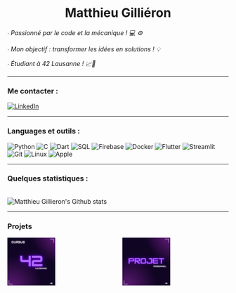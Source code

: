 <h1 align="center">Matthieu Gilliéron</h1>

<p><i>∙ Passionné par le code et la mécanique ! 💻 ⚙️</i></p>
<p><i>∙ Mon objectif : transformer les idées en solutions ! 💡</i></p>
<p><i>∙ Étudiant à 42 Lausanne ! 📈🚀</i></p>

---

### Me contacter :
[![LinkedIn](https://img.shields.io/badge/LinkedIn-%230077B5.svg?logo=linkedin&logoColor=white)](https://linkedin.com/in/matthieu-gillieron-developer)

---

### Languages et outils :

![Python](https://img.shields.io/badge/-Python-000?&logo=Python)
![C](https://img.shields.io/badge/-C-000?&logo=C)
![Dart](https://img.shields.io/badge/-Dart-000?&logo=Dart)
![SQL](https://img.shields.io/badge/-SQL-000?&logo=MySQL)
![Firebase](https://img.shields.io/badge/-Firebase-000?&logo=Firebase)
![Docker](https://img.shields.io/badge/-Docker-000?&logo=Docker)
![Flutter](https://img.shields.io/badge/-Flutter-000?&logo=Flutter)
![Streamlit](https://img.shields.io/badge/-Streamlit-000?&logo=Streamlit)
![Git](https://img.shields.io/badge/-Git-000?&logo=Git&logoColor=F05032)
![Linux](https://img.shields.io/badge/-Linux-000?&logo=Linux)
![Apple](https://img.shields.io/badge/-Apple-000?&logo=Apple)

---

### Quelques statistiques :

<br clear="both">

<div align="left">
    <img src="https://github-readme-stats.vercel.app/api?username=MatthieuGillieron&show_icons=true&locale=en&layout=compact&line_height=20&title_color=7A7ADB&icon_color=2234AE&text_color=D3D3D3&bg_color=0,000000,130F40" alt="Matthieu Gillieron's Github stats">
</div>

---

### Projets

<div style="display: flex; justify-content: space-between; align-items: center;">
    <!-- Projet de cursus -->
    <div style="flex: 1; margin-right: 10px;">
        <a href="https://example.com/cursus-projects" target="_blank">
            <img src="images/42.png" alt="Projets Cursus" style="width: 45%; height: auto;">
        </a>
    </div>    
    <!-- Projets personnels -->
    <div style="flex: 1; margin-left: 10px;">
        <a href="https://example.com/personal-projects" target="_blank">
            <img src="images/projet.png" alt="Projets Perso" style="width: 45%; height: auto;">
        </a>
    </div>
</div>